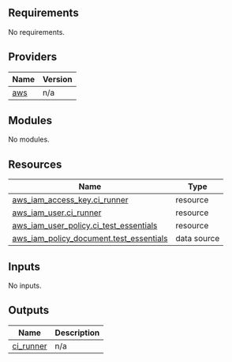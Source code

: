 <!-- BEGIN_TF_DOCS -->
## Requirements

No requirements.

## Providers

| Name | Version |
|------|---------|
| <a name="provider_aws"></a> [aws](#provider\_aws) | n/a |

## Modules

No modules.

## Resources

| Name | Type |
|------|------|
| [aws_iam_access_key.ci_runner](https://registry.terraform.io/providers/hashicorp/aws/latest/docs/resources/iam_access_key) | resource |
| [aws_iam_user.ci_runner](https://registry.terraform.io/providers/hashicorp/aws/latest/docs/resources/iam_user) | resource |
| [aws_iam_user_policy.ci_test_essentials](https://registry.terraform.io/providers/hashicorp/aws/latest/docs/resources/iam_user_policy) | resource |
| [aws_iam_policy_document.test_essentials](https://registry.terraform.io/providers/hashicorp/aws/latest/docs/data-sources/iam_policy_document) | data source |

## Inputs

No inputs.

## Outputs

| Name | Description |
|------|-------------|
| <a name="output_ci_runner"></a> [ci\_runner](#output\_ci\_runner) | n/a |
<!-- END_TF_DOCS -->
